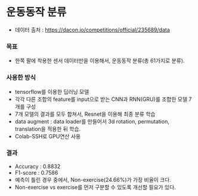 # 운동동작 분류

- 데이터 출처 : https://dacon.io/competitions/official/235689/data

### 목표
- 한쪽 팔에 착용한 센서 데이터만을 이용해서, 운동동작 분류(총 61가지로 분류).

### 사용한 방식
- tensorflow를 이용한 딥러닝 모델
- 각각 다른 조합의 feature를 input으로 받는 CNN과 RNN(GRU)를 조합한 모델 7개를 구성
- 7개 모델의 결과를 모두 합쳐서, Resnet을 이용해 최종 분류 학습
- data augment : data loader를 만들어서 3d rotation, permutation, translation을 적용한 뒤 학습.
- Colab-SSH로 GPU연산 사용

### 결과
- Accuracy : 0.8832
- F1-score : 0.7586
- 예측이 틀린 경우 중에서, Non-exercise(24.66%)가 가장 비율이 크다. 
- Non-exercise vs exercise를 먼저 구분할 수 있도록 개선할 필요가 있다.